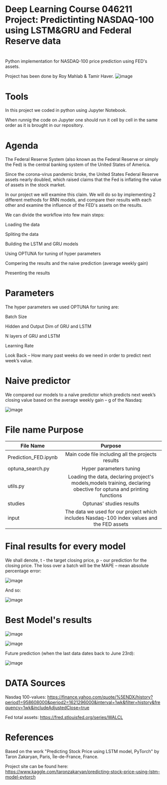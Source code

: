 # Deep Learning Course 046211 Project: Predictinting NASDAQ-100 using LSTM&GRU and Federal Reserve data
#
Python implementation for NASDAQ-100 price prediction using FED's assets.

Project has been done by Roy Mahlab & Tamir Haver.
![image](https://user-images.githubusercontent.com/66019798/123539089-ac170280-d740-11eb-8720-c61655529faa.png)


# Tools 

In this project we coded in python using Jupyter Notebook.

When runnig the code on Jupyter one should run it cell by cell in the same order as it is brought in our repository.

# Agenda
The Federal Reserve System (also known as the Federal Reserve or simply the Fed) is the central banking system of the United States of America.

Since the corona-virus pandemic broke, the United States Federal Reserve 
assets nearly doubled, which raised claims that the Fed is inflating the value of assets in the stock market.

In our project we will examine this claim. We will do so by implementing 2 different methods for RNN models, and compare their results with
each other and examine the influence of the FED's assets on the results.

We can divide the workflow into few main steps:

Loading the data

Spliting the data

Building the LSTM and GRU models

Using OPTUNA for tuning of hyper parameters

Compering the results and the naive prediction (average weekly gain)

Presenting the results

# Parameters
The hyper parameters we used OPTUNA for tuning are:

Batch Size

Hidden and Output Dim of GRU and LSTM

N layers of GRU and LSTM

Learning Rate

Look Back – How many past weeks do we need in order to predict next week’s value.
# Naive predictor
We compared our models to a naïve predictor which predicts next week’s closing value
based on the average weekly gain – g of the Nasdaq:

![image](https://user-images.githubusercontent.com/66019798/124433684-b443f300-dd7b-11eb-9485-675c95bd5469.png)
# File name	Purpose
| File Name        | Purpose           |
| ---------------- |:-----------------:|
| Prediction_FED.ipynb | Main code file including all the projects results|
| optuna_search.py | Hyper parameters tuning    |
| utils.py         | Loading the data, declaring project's models,models training, declaring obective for optuna and printing functions  | 
| studies          | Optunas' studies results |
| input            | The data we used for our project which includes Nasdaq-100 index values and the FED assets|  
# Final results for every model 
We shall denote, t - the target closing price, p - our prediction for the closing price.
The loss over a batch will be the MAPE – mean absolute percentage error:

![image](https://user-images.githubusercontent.com/66019798/124433596-970f2480-dd7b-11eb-90f4-c2772ec72570.png)

And so:

![image](https://user-images.githubusercontent.com/66019798/124432375-3af7d080-dd7a-11eb-8da1-7ceffee9b390.png)
# Best Model's results 


![image](https://user-images.githubusercontent.com/66019798/124432568-71355000-dd7a-11eb-834c-96cbf28bab94.png)

![image](https://user-images.githubusercontent.com/66019798/124432738-9e81fe00-dd7a-11eb-85ae-1c48f23bcd8a.png)

Future prediction (when the last data dates back to June 23rd):

![image](https://user-images.githubusercontent.com/66019798/124432762-a346b200-dd7a-11eb-8d00-22dc167efd4f.png)

# DATA Sources
Nasdaq 100-values:
https://finance.yahoo.com/quote/%5ENDX/history?period1=958608000&period2=1621296000&interval=1wk&filter=history&frequency=1wk&includeAdjustedClose=true

Fed total assets:
https://fred.stlouisfed.org/series/WALCL

# References
Based on the work "Predicting Stock Price using LSTM model, PyTorch" by Taron Zakaryan, Paris, Île-de-France, France.

Project site can be found here: https://www.kaggle.com/taronzakaryan/predicting-stock-price-using-lstm-model-pytorch
